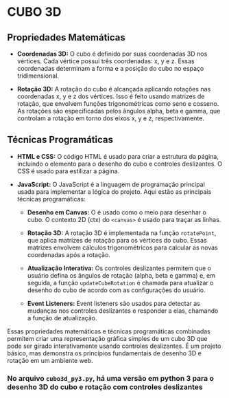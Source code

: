 # CUBO 3D

## Propriedades Matemáticas

- **Coordenadas 3D:** O cubo é definido por suas coordenadas 3D nos vértices. Cada vértice possui três coordenadas: x, y e z. Essas coordenadas determinam a forma e a posição do cubo no espaço tridimensional.

- **Rotação 3D:** A rotação do cubo é alcançada aplicando rotações nas coordenadas x, y e z dos vértices. Isso é feito usando matrizes de rotação, que envolvem funções trigonométricas como seno e cosseno. As rotações são especificadas pelos ângulos alpha, beta e gamma, que controlam a rotação em torno dos eixos x, y e z, respectivamente.

## Técnicas Programáticas

- **HTML e CSS:** O código HTML é usado para criar a estrutura da página, incluindo o elemento para o desenho do cubo e controles deslizantes. O CSS é usado para estilizar a página.

- **JavaScript:** O JavaScript é a linguagem de programação principal usada para implementar a lógica do projeto. Aqui estão as principais técnicas programáticas:

  - **Desenho em Canvas:** O é usado como o meio para desenhar o cubo. O contexto 2D (ctx) do `<canvas>` é usado para traçar as linhas.

  - **Rotação 3D:** A rotação 3D é implementada na função `rotatePoint`, que aplica matrizes de rotação para os vértices do cubo. Essas matrizes envolvem cálculos trigonométricos para calcular as novas coordenadas após a rotação.

  - **Atualização Interativa:** Os controles deslizantes permitem que o usuário defina os ângulos de rotação (alpha, beta e gamma) e, em seguida, a função `updateCubeRotation` é chamada para atualizar o desenho do cubo de acordo com as configurações do usuário.

  - **Event Listeners:** Event listeners são usados para detectar as mudanças nos controles deslizantes e responder a elas, chamando a função de atualização.

Essas propriedades matemáticas e técnicas programáticas combinadas permitem criar uma representação gráfica simples de um cubo 3D que pode ser girado interativamente usando controles deslizantes. É um projeto básico, mas demonstra os princípios fundamentais de desenho 3D e rotação em um ambiente web.

### No arquivo `cubo3d_py3.py`, há uma versão em python 3 para o desenho 3D do cubo e rotação com controles deslizantes
